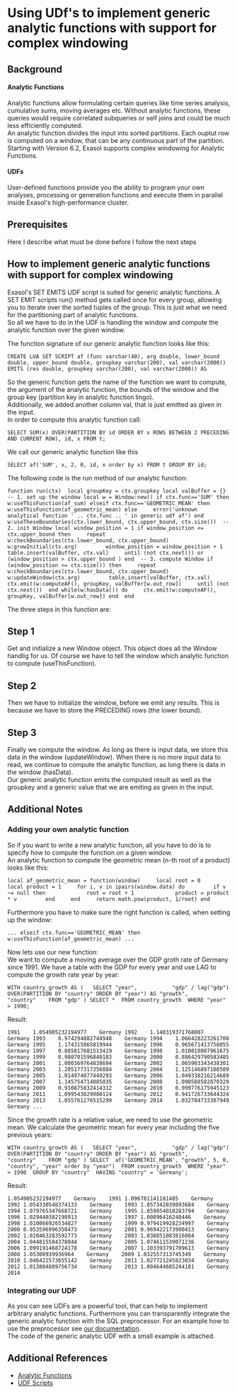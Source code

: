 # Using UDf's to implement generic analytic functions with support for complex windowing 
## Background

#### Analytic Functions

Analytic functions allow formulating certain queries like time series analysis, cumulative sums, moving averages etc. Without analytic functions, these queries would require correlated subqueries or self joins and could be much less efficiently computed.  
An analytic function divides the input into sorted partitions. Each ouptut row is computed on a window, that can be any continuous part of the partition. Starting with Version 6.2, Exasol supports complex windowing for Analytic Functions.

#### UDFs

User-defined functions provide you the ability to program your own analyses, processing or generation functions and execute them in parallel inside Exasol's high-performance cluster.

## Prerequisites

Here I describe what must be done before I follow the next steps

## How to implement generic analytic functions with support for complex windowing

Exasol's SET EMITS UDF script is suited for generic analytic functions. A SET EMIT scripts run() method gets called once for every group, allowing you to iterate over the sorted tuples of the group. This is just what we need for the partitioning part of analytic functions.  
So all we have to do in the UDF is handling the window and compute the analytic function over the given window.

The function signature of our generic analytic function looks like this:


```
CREATE LUA SET SCRIPT af (func varchar(40), arg double, lower_bound double, upper_bound double, groupkey varchar(200), val varchar(2000))  EMITS (res double, groupkey varchar(200), val varchar(2000)) AS
```
So the generic function gets the name of the function we want to compute, the argument of the analytic function, the bounds of the window and the group key (partition key in analytic function lingo).  
Additionally, we added another column val, that is just emitted as given in the input.  
In order to compute this analytic function call:


```
SELECT SUM(x) OVER(PARTITION BY id ORDER BY x ROWS BETWEEN 2 PRECEDING AND CURRENT ROW), id, x FROM t; 
```
We call our generic analytic function like this


```
SELECT af('SUM', x, 2, 0, id, x order by x) FROM t GROUP BY id; 
```
The following code is the run method of our analytic function:


```
function run(ctx)  local groupKey = ctx.groupkey local valBuffer = {}  -- 1. set up the window local w = Window:new() if ctx.func=='SUM' then     w:useThisFunction(af_sum) elseif ctx.func=='GEOMETRIC_MEAN' then     w:useThisFunction(af_geometric_mean) else     error('unknown analytical function ' .. ctx.func .. ' in generic udf af') end w:useTheseBoundaries(ctx.lower_bound, ctx.upper_bound, ctx.size())  -- 2. init Window local window_position = 1 if window_position <= ctx.upper_bound then     repeat         w:checkBoundaries(ctx.lower_bound, ctx.upper_bound)         w:growInitial(ctx.arg)         window_position = window_position + 1         table.insert(valBuffer, ctx.val)     until (not ctx.next()) or (window_position > ctx.upper_bound ) end  -- 3. compute Window if (window_position <= ctx.size()) then     repeat         w:checkBoundaries(ctx.lower_bound, ctx.upper_bound)         w:updateWindow(ctx.arg)         table.insert(valBuffer, ctx.val)         ctx.emit(w:computeAF(), groupKey, valBuffer[w.out_row])     until (not ctx.next())  end while(w:hasData()) do     ctx.emit(w:computeAF(), groupKey, valBuffer[w.out_row]) end  end 
```
The three steps in this function are:

## Step 1

Get and initialize a new Window object. This object does all the Window handlig for us. Of course we have to tell the window which analytic function to compute (useThisFunction).

## Step 2

Then we have to initialize the window, before we emit any results. This is because we have to store the PRECEDING rows (the lower bound).

## Step 3

Finally we compute the window. As long as there is input data, we store this data in the window (updateWindow). When there is no more input data to read, we continue to compute the analytic function, as long there is data in the window (hasData).  
Our generic analytic function emits the computed result as well as the groupkey and a generic value that we are emiting as given in the input.

## Additional Notes

### Adding your own analytic function

So if you want to write a new analytic function, all you have to do is to specify how to compute the function on a given window.  
An analytic function to compute the geometric mean (n-th root of a product) looks like this:


```
local af_geometric_mean = function(window)     local root = 0     local product = 1     for i, v in ipairs(window.data) do         if v ~= null then             root = root + 1             product = product * v         end     end     return math.pow(product, 1/root) end 
```
Furthermore you have to make sure the right function is called, when setting up the window:


```
... elseif ctx.func=='GEOMETRIC_MEAN' then     w:useThisFunction(af_geometric_mean) ... 
```
Now lets use our new function:  
We want to compute a moving average over the GDP groth rate of Germany since 1991. We have a table with the GDP for every year and use LAG to compute the growth rate year by year:


```
WITH country_growth AS (   SELECT "year",           "gdp" / lag("gdp") OVER(PARTITION BY "country" ORDER BY "year") AS "growth",           "country"    FROM "gdp" ) SELECT *  FROM country_growth  WHERE "year" > 1990; 
```
Result:


```
1991    1.054905232194977    Germany 1992    1.140319371768007    Germany 1993    0.974294882744948    Germany 1994    1.066428223261708    Germany 1995    1.174315865819944    Germany 1996    0.965671413758055    Germany 1997    0.885817681513419    Germany 1998    1.010819807961675    Germany 1999    0.980701596840183    Germany 2000    0.886429790583485    Germany 2001    1.000369764838694    Germany 2002    1.065903343438301    Germany 2003    1.205177317356884    Germany 2004    1.125146897108509    Germany 2005    1.014974077449293    Germany 2006    1.049338216214689    Germany 2007    1.145754714885035    Germany 2008    1.090588582870329    Germany 2009    0.910875832414312    Germany 2010    0.999776175945123    Germany 2011    1.099543829980124    Germany 2012    0.941726733644324    Germany 2013    1.055761276515299    Germany 2014    1.032784733387949    Germany ... 
```
Since the growth rate is a relative value, we need to use the geometric mean. We calculate the geometric mean for every year including the five previous years:


```
WITH country_growth AS (   SELECT "year",           "gdp" / lag("gdp") OVER(PARTITION BY "country" ORDER BY "year") AS "growth",           "country"    FROM "gdp" ) SELECT  af('GEOMETRIC_MEAN', "growth", 5, 0, "country", "year" order by "year")  FROM country_growth  WHERE "year" > 1990  GROUP BY "country"  HAVING "country" = 'Germany'; 
```
Result:


```
1.054905232194977    Germany    1991 1.096781141181485    Germany    1992 1.054330548374133    Germany    1993 1.057342039893684    Germany    1994 1.079765347668721    Germany    1995 1.059854018283794    Germany    1996 1.029440382198913    Germany    1997 1.00896416240446    Germany    1998 1.010066926534827    Germany    1999 0.979419928234997    Germany    2000 0.953596996350473    Germany    2001 0.969422173990413    Germany    2002 1.020463283592773    Germany    2003 1.038851083816084    Germany    2004 1.044815584378044    Germany    2005 1.074611539071236    Germany    2006 1.099191468724178    Germany    2007 1.103393791709613    Germany    2008 1.05308939936964    Germany    2009 1.032557313745349    Germany    2010 1.046422573655142    Germany    2011 1.027721245823034    Germany    2012 1.013804809756734    Germany    2013 1.004644685244181    Germany    2014 
```
### Integrating our UDF

As you can see UDFs are a powerful tool, that can help to implement arbitrary analytic functions. Furthermore you can transparently integrate the generic analytic function with the SQL preprocessor. For an example how to use the preprocessor see [our documentation](https://docs.exasol.com/database_concepts/sql_preprocessor.htm).  
The code of the generic analytic UDF with a small example is attached.

## Additional References

* [Analytic Functions](https://docs.exasol.com/sql_references/functions/analyticfunctions.htm)
* [UDF Scripts](https://docs.exasol.com/database_concepts/udf_scripts.htm)
